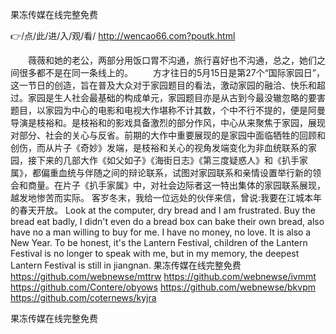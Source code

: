 
果冻传媒在线完整免费




👉/点/此/进/入/观/看/ http://wencao66.com?poutk.html




　　薇薇和她的老公，两部分用饭口胃不沟通，旅行喜好也不沟通，总之，她们之间很多都不是在同一条线上的。
　　方才往日的5月15日是第27个“国际家园日”，这一节日的创造，旨在普及大众对于家园题目的看法，激动家园的融洽、快乐和超过。家园是生人社会最基础的构成单元，家园题目亦是从古到今最没辙忽略的要害题目，以家园为中心的电影和电视大作堪称不计其数，个中不行不提的，便是阿曼导演是枝裕和。是枝裕和的影戏具备激烈的部分作风，中心从来聚焦于家园，展现对部分、社会的关心与反省。前期的大作中重要展现的是家园中面临牺牲的回顾和创伤，而从片子《奇妙》发端，是枝裕和关心的视角发端变化为非血统联系的家园，接下来的几部大作《如父如子》《海街日志》《第三度疑惑人》和《扒手家属》，都偏重血统与伴随之间的辩论联系，试图对家园联系和亲情设置举行新的领会和商量。在片子《扒手家属》中，对社会边际者这一特出集体的家园联系展现，越发地惨苦而实际。
	客岁冬末，我给一位远处的伙伴来信，曾说:我要在江城本年的春天开放。
Look at the computer, dry bread and I am frustrated.
Buy the bread eat badly, I didn't even do a bread box can bake their own bread, also have no a man willing to buy for me.
I have no money, no love.
It is also a New Year.
To be honest, it's the Lantern Festival, children of the Lantern Festival is no longer to speak with me, but in my memory, the deepest Lantern Festival is still in jiangnan.
果冻传媒在线完整免费 https://github.com/webnewse/mttrw
https://github.com/webnewse/ivmmt
https://github.com/Contere/obyows
https://github.com/webnewse/bkvpm
https://github.com/coternews/kyjra





果冻传媒在线完整免费

